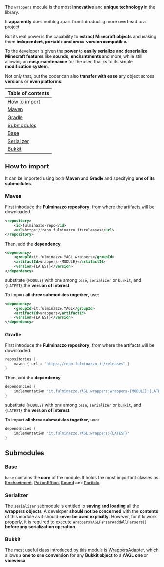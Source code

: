 The `wrappers` module is the most **innovative** and **unique technology** in the library.

It **apparently** does nothing apart from introducing more overhead to a project.

But its real power is the capability to **extract Minecraft objects** and making them 
**independent, portable and cross-version compatible**.

To the developer is given the **power** to **easily serialize and deserialize Minecraft features**
like **sounds**, **enchantments** and more, while still allowing an **easy maintenance** for the user,
thanks to its simple **modification system**.

Not only that, but the coder can also **transfer with ease** any object across **versions** or **even platforms**.

| Table of contents               |
|---------------------------------|
| [How to import](#how-to-import) |
| [Maven](#maven)                 |
| [Gradle](#gradle)               |
| [Submodules](#submodules)       |
| [Base](#base)                   |
| [Serializer](#serializer)       |
| [Bukkit](#bukkit)               |

## How to import

It can be imported using both **Maven** and **Gradle** and specifying **one of its submodules**.

### Maven

First introduce the **Fulminazzo repository**, from where the artifacts will be downloaded.
```xml
<repository>
    <id>fulminazzo-repo</id>
    <url>https://repo.fulminazzo.it/releases</url>
</repository>
```

Then, add the **dependency**
```xml
<dependency>
    <groupId>it.fulminazzo.YAGL.wrappers</groupId>
    <artifactId>wrappers-{MODULE}</artifactId>
    <version>{LATEST}</version>
</dependency>
```
substitute `{MODULE}` with one among `base`, `serializer` or `bukkit`,
and `{LATEST}` the **version of interest**.

To import **all three submodules together**, use:
```xml
<dependency>
    <groupId>it.fulminazzo.YAGL</groupId>
    <artifactId>wrappers</artifactId>
    <version>{LATEST}</version>
</dependency>
```

### Gradle

First introduce the **Fulminazzo repository**, from where the artifacts will be downloaded.
```groovy
repositories {
    maven { url = "https://repo.fulminazzo.it/releases" }
}
```

Then, add the **dependency**
```groovy
dependencies {
    implementation 'it.fulminazzo.YAGL.wrappers:wrappers-{MODULE}:{LATEST}'
}
```
substitute `{MODULE}` with one among `base`, `serializer` or `bukkit`,
and `{LATEST}` the **version of interest**.

To import **all three submodules together**, use:
```groovy
dependencies {
    implementation 'it.fulminazzo.YAGL:wrappers:{LATEST}'
}
```

## Submodules

### Base

`base` contains the **core** of the module.
It holds the most important classes as
[Enchantment](../wiki/Wrappers-For-Developers#enchantment),
[PotionEffect](../wiki/Wrappers-For-Developers#potioneffect),
[Sound](../wiki/Wrappers-For-Developers#sound) and
[Particle](../wiki/Wrappers-For-Developers#particle).

### Serializer

The `serializer` submodule is entitled to **saving and loading** all the **wrappers objects**.
A developer **should not be concerned** with the **contents** of this module as it should **never be used explicitly**.
However, for it to work properly, it is required to execute `WrappersYAGLParser#addAllParsers()` **before any serialization operation**.

### Bukkit

The most useful class introduced by this module is 
[WrappersAdapter](bukkit/src/main/java/it/fulminazzo/yagl/WrappersAdapter.java),
which allows a **one to one conversion** for any **Bukkit object** to a **YAGL one** or **viceversa**.
